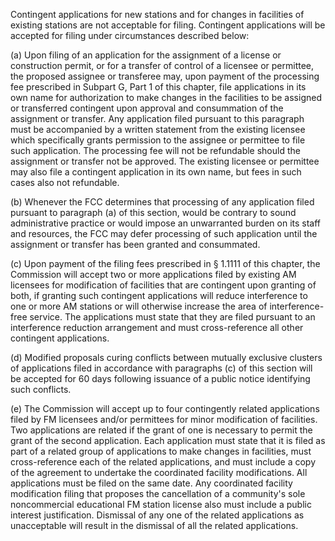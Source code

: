 Contingent applications for new stations and for changes in facilities of existing stations are not acceptable for filing. Contingent applications will be accepted for filing under circumstances described below:

(a) Upon filing of an application for the assignment of a license or construction permit, or for a transfer of control of a licensee or permittee, the proposed assignee or transferee may, upon payment of the processing fee prescribed in Subpart G, Part 1 of this chapter, file applications in its own name for authorization to make changes in the facilities to be assigned or transferred contingent upon approval and consummation of the assignment or transfer. Any application filed pursuant to this paragraph must be accompanied by a written statement from the existing licensee which specifically grants permission to the assignee or permittee to file such application. The processing fee will not be refundable should the assignment or transfer not be approved. The existing licensee or permittee may also file a contingent application in its own name, but fees in such cases also not refundable.

(b) Whenever the FCC determines that processing of any application filed pursuant to paragraph (a) of this section, would be contrary to sound administrative practice or would impose an unwarranted burden on its staff and resources, the FCC may defer processing of such application until the assignment or transfer has been granted and consummated.

(c) Upon payment of the filing fees prescribed in § 1.1111 of this chapter, the Commission will accept two or more applications filed by existing AM licensees for modification of facilities that are contingent upon granting of both, if granting such contingent applications will reduce interference to one or more AM stations or will otherwise increase the area of interference-free service. The applications must state that they are filed pursuant to an interference reduction arrangement and must cross-reference all other contingent applications.

(d) Modified proposals curing conflicts between mutually exclusive clusters of applications filed in accordance with paragraphs (c) of this section will be accepted for 60 days following issuance of a public notice identifying such conflicts.

(e) The Commission will accept up to four contingently related applications filed by FM licensees and/or permittees for minor modification of facilities. Two applications are related if the grant of one is necessary to permit the grant of the second application. Each application must state that it is filed as part of a related group of applications to make changes in facilities, must cross-reference each of the related applications, and must include a copy of the agreement to undertake the coordinated facility modifications. All applications must be filed on the same date. Any coordinated facility modification filing that proposes the cancellation of a community's sole noncommercial educational FM station license also must include a public interest justification. Dismissal of any one of the related applications as unacceptable will result in the dismissal of all the related applications.
                      

